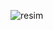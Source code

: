 ![resim](https://github.com/muhammedmdt/techcareereg/blob/main/resim/Yeni%20Bit%20e%C5%9Flem%20resmi.bmp)
